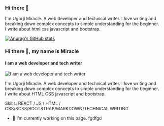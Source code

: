 ### Hi there 👋
I'm Ugorji Miracle. A web developer and technical writer. I love writing and breaking down complex concepts to simple understanding for the beginner. I write about html css javascript and bootstrap.

[![Anurag's GitHub stats](https://github-readme-stats.vercel.app/api?username=amarealcoder)](https://github.com/anuraghazra/github-readme-stats)

### Hi there 👋, my name is Miracle
#### I am a web developer and tech writer
![I am a web developer and tech writer](https://www.canva.com/design/DAEqSEhbr38/37MqeMLOlejauf4FoMv5wQ/view?utm_content=DAEqSEhbr38&utm_campaign=designshare&utm_medium=link&utm_source=publishsharelink)

I'm Ugorji Miracle. A web developer and technical writer. I love writing and breaking down complex concepts to simple understanding for the beginner. I write about HTML CSS javascript and bootstrap.

Skills: REACT / JS / HTML / CSS/SCSS/BOOTSTRAP/MARKDOWN/TECHNICAL WRITING

- 🔭 I’m currently working on this page. fgdfgd




